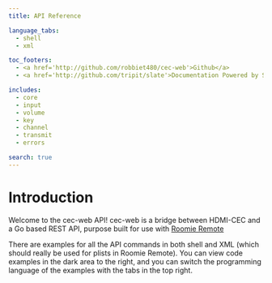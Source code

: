 ```yaml
---
title: API Reference

language_tabs:
  - shell
  - xml

toc_footers:
  - <a href='http://github.com/robbiet480/cec-web'>Github</a>
  - <a href='http://github.com/tripit/slate'>Documentation Powered by Slate</a>

includes:
  - core
  - input
  - volume
  - key
  - channel
  - transmit
  - errors

search: true
---
```


# Introduction

Welcome to the cec-web API! cec-web is a bridge between HDMI-CEC and a Go based REST API, purpose built for use with [Roomie Remote](http://roomieremote.com)

There are examples for all the API commands in both shell and XML (which should really be used for plists in Roomie Remote). You can view code examples in the dark area to the right, and you can switch the programming language of the examples with the tabs in the top right.